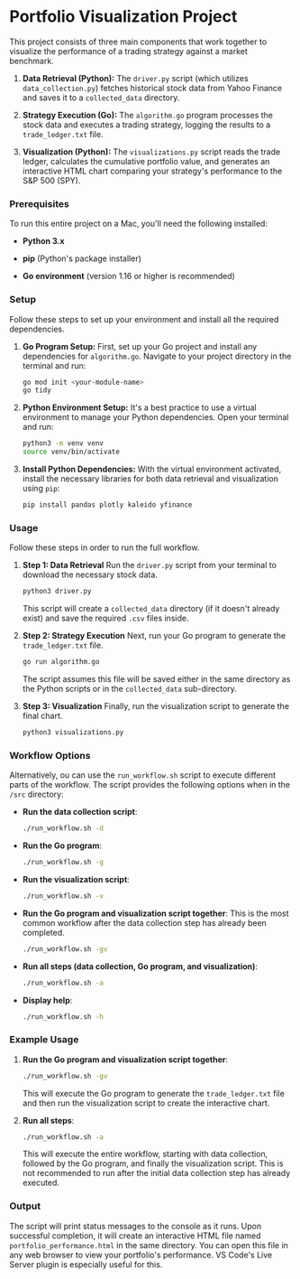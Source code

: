 # Portfolio Visualization Project

This project consists of three main components that work together to visualize the performance of a trading strategy against a market benchmark.

1.  **Data Retrieval (Python):** The `driver.py` script (which utilizes `data_collection.py`) fetches historical stock data from Yahoo Finance and saves it to a `collected_data` directory.

2.  **Strategy Execution (Go):** The `algorithm.go` program processes the stock data and executes a trading strategy, logging the results to a `trade_ledger.txt` file.

3.  **Visualization (Python):** The `visualizations.py` script reads the trade ledger, calculates the cumulative portfolio value, and generates an interactive HTML chart comparing your strategy's performance to the S&P 500 (SPY).

### Prerequisites

To run this entire project on a Mac, you'll need the following installed:

* **Python 3.x**

* **pip** (Python's package installer)

* **Go environment** (version 1.16 or higher is recommended)

### Setup

Follow these steps to set up your environment and install all the required dependencies.

1.  **Go Program Setup:**
    First, set up your Go project and install any dependencies for `algorithm.go`. Navigate to your project directory in the terminal and run:

    ```bash
    go mod init <your-module-name>
    go tidy
    ```

2.  **Python Environment Setup:**
    It's a best practice to use a virtual environment to manage your Python dependencies. Open your terminal and run:

    ```bash
    python3 -m venv venv
    source venv/bin/activate
    ```

3.  **Install Python Dependencies:**
    With the virtual environment activated, install the necessary libraries for both data retrieval and visualization using `pip`:

    ```bash
    pip install pandas plotly kaleido yfinance
    ```

### Usage

Follow these steps in order to run the full workflow.

1.  **Step 1: Data Retrieval**
    Run the `driver.py` script from your terminal to download the necessary stock data.

    ```bash
    python3 driver.py
    ```

    This script will create a `collected_data` directory (if it doesn't already exist) and save the required `.csv` files inside.

2.  **Step 2: Strategy Execution**
    Next, run your Go program to generate the `trade_ledger.txt` file.

    ```bash
    go run algorithm.go
    ```

    The script assumes this file will be saved either in the same directory as the Python scripts or in the `collected_data` sub-directory.

3.  **Step 3: Visualization**
    Finally, run the visualization script to generate the final chart.

    ```bash
    python3 visualizations.py
    ```

### Workflow Options

Alternatively, ou can use the `run_workflow.sh` script to execute different parts of the workflow. The script provides the following options when in the `/src` directory:

- **Run the data collection script**:
  ```bash
  ./run_workflow.sh -d
  ```

- **Run the Go program**:
  ```bash
  ./run_workflow.sh -g
  ```

- **Run the visualization script**:
  ```bash
  ./run_workflow.sh -v
  ```

- **Run the Go program and visualization script together**:
  This is the most common workflow after the data collection step has already been completed.
  ```bash
  ./run_workflow.sh -gv
  ```

- **Run all steps (data collection, Go program, and visualization)**:
  ```bash
  ./run_workflow.sh -a
  ```

- **Display help**:
  ```bash
  ./run_workflow.sh -h
  ```

### Example Usage

1. **Run the Go program and visualization script together**:
   ```bash
   ./run_workflow.sh -gv
   ```

   This will execute the Go program to generate the `trade_ledger.txt` file and then run the visualization script to create the interactive chart.

2. **Run all steps**:
   ```bash
   ./run_workflow.sh -a
   ```

   This will execute the entire workflow, starting with data collection, followed by the Go program, and finally the visualization script. This is not recommended to run after the initial data collection step has already executed.

### Output

The script will print status messages to the console as it runs. Upon successful completion, it will create an interactive HTML file named `portfolio_performance.html` in the same directory. You can open this file in any web browser to view your portfolio's performance. VS Code's Live Server plugin is especially useful for this. 
